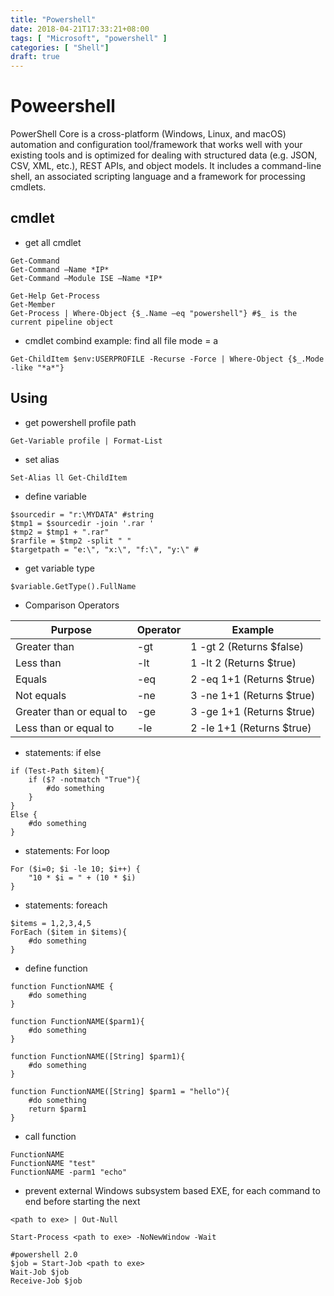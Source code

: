 ```yaml
---
title: "Powershell"
date: 2018-04-21T17:33:21+08:00
tags: [ "Microsoft", "powershell" ]
categories: [ "Shell"]
draft: true
---
```


# Poweershell
PowerShell Core is a cross-platform (Windows, Linux, and macOS) automation and configuration tool/framework that works well with your existing tools and is optimized for dealing with structured data (e.g. JSON, CSV, XML, etc.), REST APIs, and object models. It includes a command-line shell, an associated scripting language and a framework for processing cmdlets.

## cmdlet
- get all cmdlet
```
Get-Command
Get-Command –Name *IP*
Get-Command –Module ISE –Name *IP*

Get-Help Get-Process
Get-Member
Get-Process | Where-Object {$_.Name –eq "powershell"} #$_ is the current pipeline object
```

- cmdlet combind example: find all file mode = a
```
Get-ChildItem $env:USERPROFILE -Recurse -Force | Where-Object {$_.Mode -like "*a*"}
```

## Using
- get powershell profile path
```
Get-Variable profile | Format-List
```

- set alias
```
Set-Alias ll Get-ChildItem
```

- define variable
```
$sourcedir = "r:\MYDATA" #string
$tmp1 = $sourcedir -join '.rar '
$tmp2 = $tmp1 + ".rar"
$rarfile = $tmp2 -split " "
$targetpath = "e:\", "x:\", "f:\", "y:\" #
```

- get variable type
```
$variable.GetType().FullName
```

- Comparison Operators

| Purpose                  | Operator | Example                   |
|--------------------------|----------|---------------------------|
| Greater than             | -gt      | 1 -gt 2 (Returns $false)  |
| Less than                | -lt      | 1 -lt 2 (Returns $true)   |
| Equals                   | -eq      | 2 -eq 1+1 (Returns $true) |
| Not equals               | -ne      | 3 -ne 1+1 (Returns $true) |
| Greater than or equal to | -ge      | 3 -ge 1+1 (Returns $true) |
| Less than or equal to    | -le      | 2 -le 1+1 (Returns $true) |

- statements: if else
```
if (Test-Path $item){
    if ($? -notmatch "True"){
        #do something
    }
}
Else {
    #do something
}
```

- statements: For loop
```
For ($i=0; $i -le 10; $i++) {
    "10 * $i = " + (10 * $i)
}
```

- statements: foreach
```
$items = 1,2,3,4,5
ForEach ($item in $items){
    #do something
}    
```


- define function

```
function FunctionNAME {
    #do something
}

function FunctionNAME($parm1){
    #do something
}

function FunctionNAME([String] $parm1){
    #do something
}

function FunctionNAME([String] $parm1 = "hello"){
    #do something
    return $parm1
}
```


- call function
```
FunctionNAME
FunctionNAME "test"
FunctionNAME -parm1 "echo"
```

- prevent external Windows subsystem based EXE, for each command to end before starting the next
```
<path to exe> | Out-Null

Start-Process <path to exe> -NoNewWindow -Wait

#powershell 2.0
$job = Start-Job <path to exe>
Wait-Job $job
Receive-Job $job
```